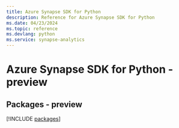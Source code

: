 ```yaml
---
title: Azure Synapse SDK for Python
description: Reference for Azure Synapse SDK for Python
ms.date: 04/23/2024
ms.topic: reference
ms.devlang: python
ms.service: synapse-analytics
---
```

# Azure Synapse SDK for Python - preview
## Packages - preview
[!INCLUDE [packages](synapse-index.md)]